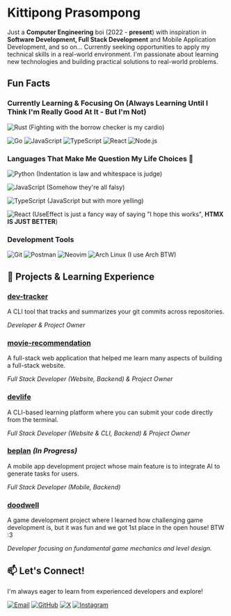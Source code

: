 # Kittipong Prasompong

Just a **Computer Engineering** boi (2022 - **present**) with inspiration in **Software Development, Full Stack Development** and Mobile Application Development, and so on... Currently seeking opportunities to apply my technical skills in a real-world environment. I'm passionate about learning new technologies and building practical solutions to real-world problems.

## Fun Facts

### Currently Learning & Focusing On (Always Learning Until I Think I'm Really Good At It - But I'm Not)
![Rust](https://img.shields.io/badge/Rust-000000?style=flat&logo=rust&logoColor=white) (Fighting with the borrow checker is my cardio)

![Go](https://img.shields.io/badge/Go-00ADD8?style=flat&logo=go&logoColor=white)
![JavaScript](https://img.shields.io/badge/JavaScript-F7DF1E?style=flat&logo=javascript&logoColor=black)
![TypeScript](https://img.shields.io/badge/TypeScript-007ACC?style=flat&logo=typescript&logoColor=white)
![React](https://img.shields.io/badge/React-20232A?style=flat&logo=react&logoColor=61DAFB)
![Node.js](https://img.shields.io/badge/Node.js-339933?style=flat&logo=node.js&logoColor=white)


### Languages That Make Me Question My Life Choices 🤔
![Python](https://img.shields.io/badge/Python-3776AB?style=flat&logo=python&logoColor=white) (Indentation is law and whitespace is judge)

![JavaScript](https://img.shields.io/badge/JavaScript-F7DF1E?style=flat&logo=javascript&logoColor=black) (Somehow they're all falsy)

![TypeScript](https://img.shields.io/badge/TypeScript-007ACC?style=flat&logo=typescript&logoColor=white) (JavaScript but with more yelling)

![React](https://img.shields.io/badge/React-20232A?style=flat&logo=react&logoColor=61DAFB) (UseEffect is just a fancy way of saying "I hope this works", **HTMX IS JUST BETTER**)


### Development Tools
![Git](https://img.shields.io/badge/Git-F05032?style=flat&logo=git&logoColor=white)
![Postman](https://img.shields.io/badge/Postman-FF6C37?style=flat&logo=postman&logoColor=white)
![Neovim](https://img.shields.io/badge/NeoVim-%2357A143.svg?&style=flat&logo=neovim&logoColor=white)
![Arch Linux](https://img.shields.io/badge/Arch_Linux-1793D1?style=flat&logo=arch-linux&logoColor=white) (I use Arch BTW)

## 🚀 Projects & Learning Experience

### [dev-tracker](https://github.com/ikkyuuq/dev-tracker)
A CLI tool that tracks and summarizes your git commits across repositories.

_Developer & Project Owner_

### [movie-recommendation](https://github.com/ikkyuuq/movie-recommendation)
A full-stack web application that helped me learn many aspects of building a full-stack website.

_Full Stack Developer (Website, Backend) & Project Owner_

### [devlife](https://github.com/ikkyuuq/devlife)
A CLI-based learning platform where you can submit your code directly from the terminal.

_Full Stack Developer (Website & CLI, Backend) & Project Owner_

### [beplan](https://github.com/ikkyuuq/beplan) *(In Progress)*
A mobile app development project whose main feature is to integrate AI to generate tasks for users.

_Full Stack Developer (Mobile, Backend)_

### [doodwell](https://github.com/ikkyuuq/Centum-Survivors)
A game development project where I learned how challenging game development is, but it was fun and we got 1st place in the open house! BTW :3

_Developer focusing on fundamental game mechanics and level design._

## 📫 Let's Connect!

I'm always eager to learn from experienced developers and explore!

[![Email](https://img.shields.io/badge/Email-D14836?style=flat&logo=gmail&logoColor=white)](mailto:kittipongpras@gmail.com)
[![GitHub](https://img.shields.io/badge/GitHub-100000?style=flat&logo=github&logoColor=white)](https://github.com/ikkyuuq)
[![X](https://img.shields.io/badge/X-000000?style=flat&logo=x&logoColor=white)](https://x.com/thekppras)
[![Instagram](https://img.shields.io/badge/Instagram-E4405F?style=flat&logo=instagram&logoColor=white)](https://www.instagram.com/kppras/)
